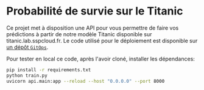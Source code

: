 # Probabilité de survie sur le Titanic

Ce projet met à disposition une API pour vous permettre de faire vos prédictions à partir de notre modèle Titanic disponible sur
titanic.lab.sspcloud.fr. Le code utilisé pour le déploiement est disponible sur [un dépôt `GitOps`](https://github.com/ensae-reproductibilite/application-gitops).

Pour tester en local ce code, après l'avoir cloné, installer les dépendances:

```bash
pip install -r requirements.txt
python train.py
uvicorn api.main:app --reload --host "0.0.0.0" --port 8000
```
